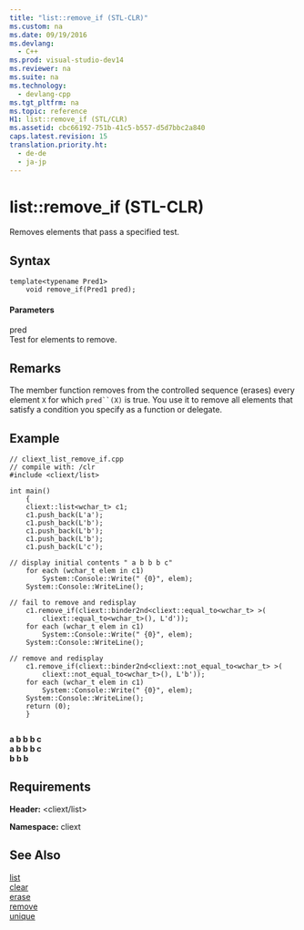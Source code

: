 ```yaml
---
title: "list::remove_if (STL-CLR)"
ms.custom: na
ms.date: 09/19/2016
ms.devlang: 
  - C++
ms.prod: visual-studio-dev14
ms.reviewer: na
ms.suite: na
ms.technology: 
  - devlang-cpp
ms.tgt_pltfrm: na
ms.topic: reference
H1: list::remove_if (STL/CLR)
ms.assetid: cbc66192-751b-41c5-b557-d5d7bbc2a840
caps.latest.revision: 15
translation.priority.ht: 
  - de-de
  - ja-jp
---
```

# list::remove_if (STL-CLR)
Removes elements that pass a specified test.  
  
## Syntax  
  
```  
template<typename Pred1>  
    void remove_if(Pred1 pred);  
```  
  
#### Parameters  
 pred  
 Test for elements to remove.  
  
## Remarks  
 The member function removes from the controlled sequence (erases) every element `X` for which `pred``(X)` is true. You use it to remove all elements that satisfy a condition you specify as a function or delegate.  
  
## Example  
  
```  
// cliext_list_remove_if.cpp   
// compile with: /clr   
#include <cliext/list>   
  
int main()   
    {   
    cliext::list<wchar_t> c1;   
    c1.push_back(L'a');   
    c1.push_back(L'b');   
    c1.push_back(L'b');   
    c1.push_back(L'b');   
    c1.push_back(L'c');   
  
// display initial contents " a b b b c"   
    for each (wchar_t elem in c1)   
        System::Console::Write(" {0}", elem);   
    System::Console::WriteLine();   
  
// fail to remove and redisplay   
    c1.remove_if(cliext::binder2nd<cliext::equal_to<wchar_t> >(   
        cliext::equal_to<wchar_t>(), L'd'));   
    for each (wchar_t elem in c1)   
        System::Console::Write(" {0}", elem);   
    System::Console::WriteLine();   
  
// remove and redisplay   
    c1.remove_if(cliext::binder2nd<cliext::not_equal_to<wchar_t> >(   
        cliext::not_equal_to<wchar_t>(), L'b'));   
    for each (wchar_t elem in c1)   
        System::Console::Write(" {0}", elem);   
    System::Console::WriteLine();   
    return (0);   
    }  
  
```  
  
  **a b b b c**  
 **a b b b c**  
 **b b b**   
## Requirements  
 **Header:** <cliext/list>  
  
 **Namespace:** cliext  
  
## See Also  
 [list](../Topic/list%20\(STL-CLR\).md)   
 [clear](../vs140/list--clear--STL-CLR-.md)   
 [erase](../vs140/list--erase--STL-CLR-.md)   
 [remove](../vs140/list--remove--STL-CLR-.md)   
 [unique](../vs140/list--unique--STL-CLR-.md)